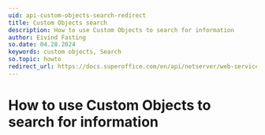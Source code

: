 ```yaml
---
uid: api-custom-objects-search-redirect
title: Custom Objects search
description: How to use Custom Objects to search for information
author: Eivind Fasting
so.date: 04.28.2024
keywords: custom objects, Search
so.topic: howto
redirect_url: https://docs.superoffice.com/en/api/netserver/web-services/howto/custom-objects/custom-objects-search.html
---
```


# How to use Custom Objects to search for information

